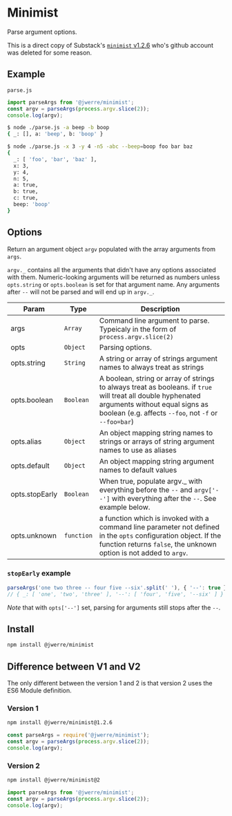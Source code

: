 # Minimist

Parse argument options.

This is a direct copy of Substack's [`minimist` v1.2.6](https://www.npmjs.com/package/minimist) who's github account was deleted for some reason.

## Example

`parse.js`

```js
import parseArgs from '@jwerre/minimist';
const argv = parseArgs(process.argv.slice(2));
console.log(argv);
```

```bash
$ node ./parse.js -a beep -b boop
{ _: [], a: 'beep', b: 'boop' }
```

```bash
$ node ./parse.js -x 3 -y 4 -n5 -abc --beep=boop foo bar baz
{
  _: [ 'foo', 'bar', 'baz' ],
  x: 3,
  y: 4,
  n: 5,
  a: true,
  b: true,
  c: true,
  beep: 'boop'
}
```

## Options

Return an argument object `argv` populated with the array arguments from `args`.

`argv._` contains all the arguments that didn't have any options associated with
them. Numeric-looking arguments will be returned as numbers unless `opts.string`
or `opts.boolean` is set for that argument name. Any arguments after `--` will
not be parsed and will end up in `argv._`.

| Param          | Type       | Description                                                                                                                                                                                            |
| -------------- | ---------- | ------------------------------------------------------------------------------------------------------------------------------------------------------------------------------------------------------ |
| args           | `Array`    | Command line argument to parse. Typeicaly in the form of `process.argv.slice(2)`                                                                                                                       |
| opts           | `Object`   | Parsing options.                                                                                                                                                                                       |
| opts.string    | `String`   | A string or array of strings argument names to always treat as strings                                                                                                                                 |
| opts.boolean   | `Boolean`  | A boolean, string or array of strings to always treat as booleans. if `true` will treat all double hyphenated arguments without equal signs as boolean (e.g. affects `--foo`, not `-f` or `--foo=bar`) |
| opts.alias     | `Object`   | An object mapping string names to strings or arrays of string argument names to use as aliases                                                                                                         |
| opts.default   | `Object`   | An object mapping string argument names to default values                                                                                                                                              |
| opts.stopEarly | `Boolean`  | When true, populate argv.\_ with everything before the `--` and `argv['--']` with everything after the `--`. See example below.                                                                        |
| opts.unknown   | `function` | a function which is invoked with a command line parameter not defined in the `opts` configuration object. If the function returns `false`, the unknown option is not added to `argv`.                  |

### `stopEarly` example

```js
parseArgs('one two three -- four five --six'.split(' '), { '--': true });
// { _: [ 'one', 'two', 'three' ], '--': [ 'four', 'five', '--six' ] }
```

_Note_ that with `opts['--']` set, parsing for arguments still stops after the `--`.

## Install

```bash
npm install @jwerre/minimist
```

## Difference between V1 and V2

The only different between the version 1 and 2 is that version 2 uses the ES6
Module definition.

### Version 1

```bash
npm install @jwerre/minimist@1.2.6
```

```js
const parseArgs = require('@jwerre/minimist');
const argv = parseArgs(process.argv.slice(2));
console.log(argv);
```

### Version 2

```bash
npm install @jwerre/minimist@2
```

```js
import parseArgs from '@jwerre/minimist';
const argv = parseArgs(process.argv.slice(2));
console.log(argv);
```
